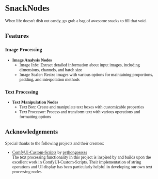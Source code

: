<div style="font-family: 'Georgia', 'Times New Roman', Times, serif;">

# SnackNodes 🍿

When life doesn't dish out candy, go grab a bag of awesome snacks to fill that void. 

## Features 🎯

### Image Processing
- **Image Analysis Nodes** 🍿
  - Image Info: Extract detailed information about input images, including dimensions, channels, and batch size
  - Image Scaler: Resize images with various options for maintaining proportions, padding, and interpolation methods

### Text Processing
- **Text Manipulation Nodes** 🍿
  - Text Box: Create and manipulate text boxes with customizable properties
  - Text Processor: Process and transform text with various operations and formatting options

## Acknowledgements 🙏

Special thanks to the following projects and their creators:

- [ComfyUI-Custom-Scripts](https://github.com/pythongosssss/ComfyUI-Custom-Scripts) by [pythongosssss](https://github.com/pythongosssss)  
  The text processing functionality in this project is inspired by and builds upon the excellent work in ComfyUI-Custom-Scripts. Their implementation of string operations and UI display has been particularly helpful in developing our own text processing nodes.
